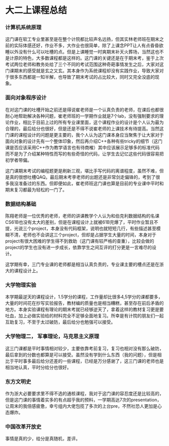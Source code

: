 # 大二上课程总结

### 计算机系统原理

这门课在软工专业里甚至是在整个计院都比较声名远扬，但其实林老师班在期末之前的实际体感还好，作业不多，大作业也很简单，除了上课念PPT让人有点昏昏欲睡以外没有什么可以吐槽的点。但是上课睡觉一时爽期末补天火葬场，当然这也不是计原的特色，大多数课程都是这样的。这门课的关键还是在于期末考，鉴于上次考试两位老师和教务处给了三个不同的考试范围这种奇葩事情发生之后，大家对这门课期末的感受就是玄之又玄。其本身作为系统课程却没有实践作业，导致大家对于很多东西都是一知半解，也导致了期末考试的占比较大，同时又完全没底的现象。

### 面向对象程序设计

在对这门课的吐槽开始之前还是得说崔老师是一个认真负责的老师，在课后也都很耐心地帮助解决各种问题，崔老师班的一学期作业就是7个lab，没有强制要求的理论作业，相比于目前上过的所有专业课里面，这个课程作业的设计是个人认为最为合理的，最后给分也很好，但是还是不得不说崔老师的上课技术有待提高。当然这门课的课程设计的问题是更主要的，我个人认为这门课本身应当聚焦于让大家对于面向对象的设计先有一个整体印象，然后再介绍C++各种有些tricky的细节（这门课是否应该采用C++作为教学语言也有待商榷）其中应该展示足够多的标准代码而不是为了介绍某种特性而写的有些奇怪的代码，让学生去记忆这些代码很容易把初学者带偏。

这门课期末考试的编程题更是刷新三观，堪比手写代码的离谱程度，虽然不难，但是真的很想吐槽QAQ。最后期末考李老师的出题还是非常剑走偏锋的，考到了很多我没准备过的东西。但即便如此，崔老师班这门课也算是目前的专业课中平时和期末复习都最为轻松的一门了。

### 数据结构基础

陈翔老师是一位优秀的老师，老师的讲课教学个人认为和伯克利数据结构的名课CS61B也没有太大的差别，但是在课程设计上就被61B完爆了，平时作业暂且不提，光说三个project，本身没有代码框架，说明也就短短几行，有些描述甚至模糊不清，老师也不会讲这三个project，但却是占据学生大量的时间，本身对于project有很大困难的学生得不到救助（这门课有较严格的查重），比较会做的project的学生也没有进一步成长，依靠学生之间互评的打分更是一言难尽的设计。

这学期有幸，三门专业课的老师都是相当认真负责的，专业课主要的槽点还是在浙大的课程设计上。

### 大学物理实验

本学期最逆天的课程设计，1.5学分的课程，工作量却比很多4,5学分的课都要多，大量的时间花在抄写实验报告，教材编的质量也是相当糟糕，甚至存在前后矛盾的地方。本身实验课程有理论的期末考就已经够逆天了，拿着这样的教材复习更是要吐血，加上必做实验给的材料完全不足够全面地复习。所幸是有计院的朋友们一起互助复习，不至于太过破防，最后给分也勉强可以接受。

### 大学物理二， 军事理论，马克思主义原理

这三门课都是平时事情相对较少，主要依靠考前复习，复习也相对没有那么破防，最后拿到的分数也都算是可以接受。虽然没有学到什么东西（我的问题），但是相比于平时事多最后给分还差的一些课程，已经是万分感谢了，这三门课的老师也是相当地认真，平时分给分也很好。

### 东方文明史

作为浙大必要要求里不得不选的通核课程，我对于这门课的容忍度还是比较高的，但是这门课的事情着实多的有点超乎我的预料，一学期高达7次的presentation，让周末的我倍感疲惫，幸亏组内大佬包揽了多次的上台pre，不然社恐人更加是心态爆炸。

### 中国改革开放史

事情是真的少，给分是真随机，差评。

‍

‍
